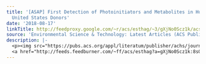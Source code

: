 ```yaml
---
title: '[ASAP] First Detection of Photoinitiators and Metabolites in Human Sera from
  United States Donors'
date: '2018-08-17'
linkTitle: http://feedproxy.google.com/~r/acs/esthag/~3/gXjNo0Scz1k/acs.est.8b02457
source: 'Environmental Science & Technology: Latest Articles (ACS Publications)'
description: |-
  <p><img src="https://pubs.acs.org/appl/literatum/publisher/achs/journals/content/esthag/0/esthag.ahead-of-print/acs.est.8b02457/20180817/images/medium/es-2018-024575_0004.gif" alt="TOC Graphic"/></p><div><cite>Environmental Science & Technology</cite></div><div>DOI: 10.1021/acs.est.8b02457</div><div class="feedflare">
  <a href="http://feeds.feedburner.com/~ff/acs/esthag?a=gXjNo0Scz1k:8sOplbam0Ak:yIl2AUoC8zA"><img src="http://feeds.feedburner.com/~ff/acs/esthag?d=yIl2AUoC8zA" border="0"></img></a>
---
```

